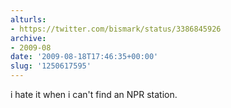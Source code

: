 ```yaml
---
alturls:
- https://twitter.com/bismark/status/3386845926
archive:
- 2009-08
date: '2009-08-18T17:46:35+00:00'
slug: '1250617595'
---
```


i hate it when i can't find an NPR station.


